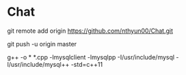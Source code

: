 # Chat

git remote add origin https://github.com/nthyun00/Chat.git

git push -u origin master


g++ -o * *.cpp -lmysqlclient -lmysqlpp -I/usr/include/mysql -I/usr/include/mysql++ -std=c++11